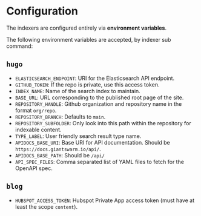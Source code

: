 # Configuration

The indexers are configured entirely via **environment variables**.

The following environment variables are accepted, by indexer sub command:

## `hugo`

- `ELASTICSEARCH_ENDPOINT`: URI for the Elasticsearch API endpoint.
- `GITHUB_TOKEN`: If the repo is private, use this access token.
- `INDEX_NAME`: Name of the search index to maintain.
- `BASE_URL`: URL corresponding to the published root page of the site.
- `REPOSITORY_HANDLE`: Github organization and repository name in the format `org/repo`.
- `REPOSITORY_BRANCH`: Defaults to `main`.
- `REPOSITORY_SUBFOLDER`: Only look into this path within the repository for indexable content.
- `TYPE_LABEL`: User friendly search result type name.
- `APIDOCS_BASE_URI`: Base URI for API documentation. Should be `https://docs.giantswarm.io/api/`.
- `APIDOCS_BASE_PATH`: Should be `/api/`
- `API_SPEC_FILES`: Comma separated list of YAML files to fetch for the OpenAPI spec.

## `blog`

- `HUBSPOT_ACCESS_TOKEN`: Hubspot Private App access token (must have at least the scope `content`).
